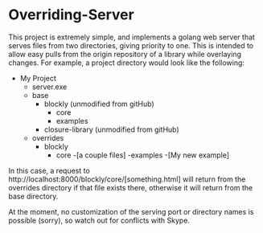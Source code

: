 # Overriding-Server

This project is extremely simple, and implements a golang web server that serves files from two directories, giving priority to one. This is intended to allow easy pulls from the origin repository of a library while overlaying changes. For example, a project directory would look like the following:

- My Project
  - server.exe
  - base
    - blockly (unmodified from gitHub)
    	- core
    	- examples
    - closure-library (unmodified from gitHub)
  - overrides
    - blockly
    	- core
    		-[a couple files]
    	-examples
    		-[My new example]
    		
In this case, a request to http://localhost:8000/blockly/core/[something.html] will return from the overrides directory if that file exists there, otherwise it will return from the base directory.

At the moment, no customization of the serving port or directory names is possible (sorry), so watch out for conflicts with Skype.
